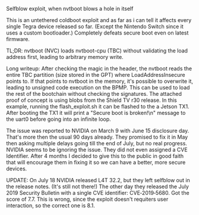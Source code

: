 Selfblow exploit, when nvtboot blows a hole in itself

This is an untethered coldboot exploit and as far as i can tell it affects every single Tegra device released so far. (Except the Nintendo Switch since it uses a custom bootloader.)
Completely defeats secure boot even on latest firmware.

TL;DR: nvtboot (NVC) loads nvtboot-cpu (TBC) without validating the load address first, leading to arbitrary memory write.

Long writeup:
After checking the magic in the header, the nvtboot reads the entire TBC partition (size stored in the GPT) where LoadAddressInsecure points to.
If that points to nvtboot in the memory, it's possible to overwrite it, leading to unsigned code execution on the BPMP.
This can be used to load the rest of the bootchain without checking the signatures.
The attached proof of concept is using blobs from the Shield TV r30 release.
In this example, running the flash_exploit.sh it can be flashed to the a Jetson TX1.
After booting the TX1 it will print a "Secure boot is broken!\n" message to the uart0 before going into an infinite loop.

The issue was reported to NVIDIA on March 9 with June 15 disclosure day. That's more then the usual 90 days already.
They promised to fix it in May then asking multiple delays going till the end of July, but no real progress.
NVIDIA seems to be ignoring the issue. They did not even assigned a CVE Identifier.
After 4 months I decided to give this to the public in good faith that will encourage them in fixing it so we can have a better, more secure devices.

UPDATE: On July 18 NVIDIA released L4T 32.2, but they left selfblow out in the release notes. (It's still not there!) 
The other day they released the July 2019 Security Bulletin with a single CVE identifier: CVE‑2019‑5680.
Got the score of 7.7. This is wrong, since the exploit doesn't requiters user interaction, so the correct one is 8.1.
